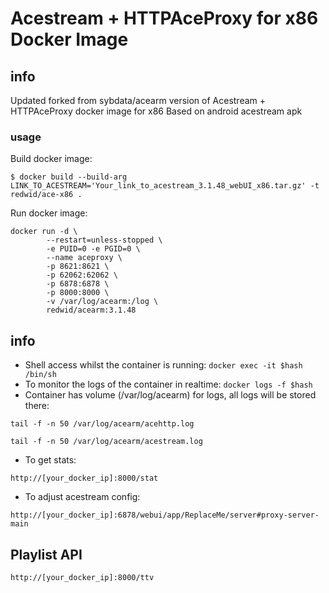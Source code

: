 # Acestream + HTTPAceProxy for x86 Docker Image


## info
Updated forked from sybdata/acearm version of Acestream + HTTPAceProxy docker image for x86
Based on android acestream apk


### usage

Build docker image:

```
$ docker build --build-arg LINK_TO_ACESTREAM='Your_link_to_acestream_3.1.48_webUI_x86.tar.gz' -t redwid/ace-x86 .
```

Run docker image:
```
docker run -d \
        --restart=unless-stopped \
        -e PUID=0 -e PGID=0 \
        --name aceproxy \
        -p 8621:8621 \
        -p 62062:62062 \
        -p 6878:6878 \
        -p 8000:8000 \
        -v /var/log/acearm:/log \
        redwid/acearm:3.1.48
```


## info

* Shell access whilst the container is running: `docker exec -it $hash /bin/sh`
* To monitor the logs of the container in realtime: `docker logs -f $hash`
* Container has volume (/var/log/acearm) for logs, all logs will be stored there:

```
tail -f -n 50 /var/log/acearm/acehttp.log
```
```
tail -f -n 50 /var/log/acearm/acestream.log
```

* To get stats:
```
http://[your_docker_ip]:8000/stat
```
* To adjust acestream config:
```
http://[your_docker_ip]:6878/webui/app/ReplaceMe/server#proxy-server-main
```

## Playlist API

```
http://[your_docker_ip]:8000/ttv
```
